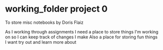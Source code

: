 # working_folder project 0
To store misc notebooks
by Doris Flaiz

As I working through assignments I need a place to store things I'm working on so I can keep track of changes I make
Also a place for storing fun things I want try out and learn more about
